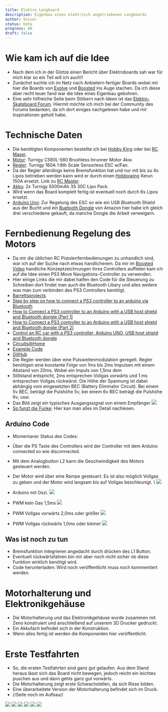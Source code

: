 ```yaml
---
title: Elektro Longboard
description: Eigenbau eines elektrisch angetriebenen Longboards 
author: Sniser
status: beta
progress: 80
draft: false
---
```


# Wie kam ich auf die Idee

* Nach dem ich in der Glotze einen Bericht über Elektroboards sah war für mich klar so ein Teil will ich auch!!
* Zunächst suchte ich im Netz nach Anbietern fertiger Boards wobei mir hier die Boards von [Evolve](http://www.evolveskateboards.de/)  und [Boosted](http://boostedboards.com/) ins Auge stachen. Da ich diese aber recht teuer fand war die Idee eines Eigenbau gebohren.
* Eine sehr hilfreiche Seite beim Stöbern nach Ideen ist das [Elektro-Skateboard Forum](http://www.elektro-skateboard.de/). Hiermit möchte ich mich bei der Community des Forums bedanken, da ich dort einiges nachgelesen habe und mir Inspirationen geholt habe.

# Technische Daten

* Die benötigten Komponenten bestellte ich bei [Hobby King](http://hobbyking.com/hobbyking/store/index.asp) oder bei [RC Maser](http://www.rcmaster.net/).
* [Motor](http://hobbyking.com/hobbyking/store/__21967__Turnigy_C580L_580_Brushless_Inrunner_Motor_4kw.html): Turnigy C580L-580 Brushless Inrunner Motor 4kw.
* [Regler](http://hobbyking.com/hobbyking/store/__17979__Turnigy_160A_1_8th_Scale_Sensorless_ESC_w_Fan.html): Turnigy 160A 1:8th Scale Sensorless ESC w/Fan.
* Da der Regler allerdings keine Bremsfunktion hat und nur mit bis zu 4s Lipos betrieben werden kann wird er durch einen [Hobbywing](http://www.hobbywing.com/product.asp?bigclassid13&subclassid=44) Xerun 150A ersetzt. Link zu [RC Master](http://www.rcmaster.net/de-xerun-150a-sd-esc-1-8-150a-sensorot-p229929.htm?source=ProductListAds&id=56128534817&currency=eur&country=DE&gclid=CPKyjo7JjcACFQcHwwodyzMA0g).
* [Akku](http://hobbyking.com/hobbyking/store/__9515__Turnigy_5000mAh_3S_30C_Lipo_Pack.html): 2x Turnigy 5000mAh 3S 30C Lipo Pack.  
* Wird wenn das Board komplett fertig ist eventuell noch durch 6s Lipos ersetzt.
* [Arduino Uno](http://arduino.cc/en/pmwiki.php?nMain/ArduinoBoardUno): Zur Regelung des ESC so wie ein USB Bluetooth Shield aus der Bucht und ein [Buetooth Dongle](http://www.amazon.de/s/ref=nb_sb_ss_i_0_11?__mk_de_DE=%C3%85M%C3%85%C5%BD%C3%95%C3%91&url=search-alias%3Daps&field-keywords=bluetooth+dongle&sprefix=bluetooth+d%2Caps%2C148&rh=i%3Aaps%2Ck%3Abluetooth+dongle) von Amazon hier habe ich gleich drei verschiedene gekauft, da manche Dongle die Arbeit verweigern.

# Fernbedienung Regelung des Motors

* Da mir die üblichen RC Pistolenfernbedienungen zu unhandlich sind, war ich auf der Suche nach etwas handlicherem. Da mir im [Boosted Video](https://www.kickstarter.com/projects/170315130/boosted-boards-the-worlds-lightest-electric-vehicl) handliche Konzeptzeichnungen ihres Controllers auffielen kam ich auf die Idee einen PS3 Move Navigations-Controller zu verwenden.
* Hier einige Links die mir dabei halfen den Code für die Steuerung zu Schreiben dort findet man auch die Bluetooth Libary und alles weitere was man zum verbinden des PS3 Controllers benötigt.
* [Barrettsprojects](http://barrettsprojects.wordpress.com/2013/01/12/usb-host-shield-demonstration/)
* [Step by step on how to connect a PS3 controller to an arduino via Bluetooth](http://forum.arduino.cc/index.php/topic,137747.0.html)  
* [How to Connect a PS3 controller to an Arduino with a USB host shield and Bluetooth dongle (Part 1)](http://www.youtube.com/watch?vq3vXTX6Qe54 )
* [How to Connect a PS3 controller to an Arduino with a USB host shield and Bluetooth dongle (Part 2)](https://www.youtube.com/watch?v9oNMqMQrMnA)
* [Control an RC car with a PS3 controller, Arduino UNO, USB host shield and Bluetooth dongle](http://www.youtube.com/watch?v5ZptMi1j_w8)
* [Circuits@Home](http://www.circuitsathome.com/tag/ps3)
* [Example Code](https://dl.dropboxusercontent.com/u/43421685/Website%20Content/BT_RC.ino)
* [GitHub](https://github.com/felis/USB_Host_Shield_2.0/wiki/PS3-Information#Video_Demonstration)
* Die Regler werden über eine Pulsweitenmodulation geregelt. Regler benötigen eine konstante Folge von 1ms bis 2ms Impulsen mit einem Abstand von 20ms. Wobei ein Impuls von 1,5ms dem 
* Stillstand entspricht, 2ms entsprechen Vollgas vorwärts und 1 ms entsprechen Vollgas rückwärst. Die Höhe der Spannung ist dabei abhängig vom eingesetzten BEC (Battery Eliminator Circuit). Bei einem 5v BEC, beträgt die Pulshöhe 5v, bei einem 6v BEC beträgt die Pulshöhe 6v, usw.
* Das Bild zeigt ein typisches Ausgangssignal von einem Empfänger
  ![](radio_pwm.gif) 
* [So funzt die Funke](http://www.svenfroemmer.de/index.php?optioncom_wrapper&view=wrapper&Itemid=129): Hier kan man alles im Detail nachlesen.

## Arduino Code

* Momentaner Status des Codes: 
* Über die PS Taste des Controllers wird der Controller mit dem Arduino connected so wie disconnected.
* Mit dem Analogbutton L2 kann die Geschwindigkeit des Motors gesteuert werden.
 
* Der Motor wird über eine Rampe gesteuert. Es ist also möglich Vollgas zu geben und der Motor wird langsam bis auf Vollgas beschleunigt. \\ 
  ![](sonynav.jpg) 
* Arduino mit Oszi.
  ![](foto_1.jpg)
* PWM kein Gas 1,5ms
  ![](foto_2.jpg)
* PWM Vollgas vorwärts 2,0ms oder größer
  ![](foto_3.jpg)
* PWM Vollgas rückwärts 1,0ms oder kleiner
  ![](foto_4.jpg)

## Was ist noch zu tun 

* Bremsfunktion integrieren angedacht durch drücken des L1 Button.
* Eventuell rückwärtsfahren bin mir aber noch nicht sicher ob diese Funktion wirklich benötigt wird.
* Code herunterladen: Wird noch veröffentlicht muss noch kommentiert werden.

# Motorhalterung und Elektronikgehäuse 

* Die Motorhalterung und das Elektronikgehäuse wurde zusammen mit Zeno konstruiert und anschließend auf unserem 3D Drucker gedruckt.
* Ein Akkufach befindet sich in der Konstruktion.
* Wenn alles fertig ist werden die Komponenten hier veröffentlicht.


# Erste Testfahrten 
* So, die ersten Testfahrten sind ganz gut gelaufen. Aus dem Stand heraus lässt sich das Board nicht bewegen, jedoch reicht ein leichtes puschen aus und dann gehts ganz gut vorwärts.
* Die Motorhalterung zeigt erste Schwachstellen, da sich Risse bilden.
* Eine überarbeitete Version der Motorhalterung befindet sich im Druck. 
* //Seite noch im Aufbau//

![](img_20140425_223747.jpg)
![](img_2014.jpg)
![](img_2012.jpg)
![](img_2009.jpg)
![](img_2011.jpg)
![](img_2010.jpg)


